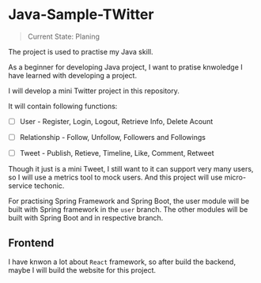 # Java-Sample-TWitter

> Current State: Planing

The project is used to practise my Java skill.

As a beginner for developing Java project, I want to pratise knwoledge I have learned with developing a project.

I will develop a mini Twitter project in this repository.

It will contain following functions:

- [ ] User - Register, Login, Logout, Retrieve Info, Delete Acount
- [ ] Relationship - Follow, Unfollow, Followers and Followings
- [ ] Tweet - Publish, Retieve, Timeline, Like, Comment, Retweet


Though it just is a mini Tweet, I still want to it can support very many users, so I will use a metrics tool to mock users. And this project will use micro-service techonic.

For practising Spring Framework and Spring Boot, the user module will be built with Spring framework in the `user` branch. The other modules will be built with Spring Boot and in respective branch.

## Frontend

I have knwon a lot about `React` framework, so after build the backend, maybe I will build the website for this project.